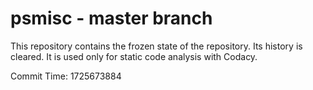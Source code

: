 # psmisc - master branch

This repository contains the frozen state of the repository.
Its history is cleared. It is used only for static code
analysis with Codacy.

Commit Time: 1725673884